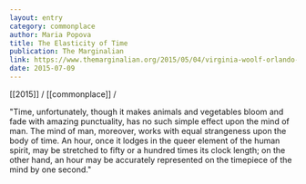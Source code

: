 ```yaml
---
layout: entry
category: commonplace
author: Maria Popova
title: The Elasticity of Time
publication: The Marginalian
link: https://www.themarginalian.org/2015/05/04/virginia-woolf-orlando-time/
date: 2015-07-09
---
```


[[2015]] / [[commonplace]] / 

"Time, unfortunately, though it makes animals and vegetables bloom and fade with amazing punctuality, has no such simple effect upon the mind of man. The mind of man, moreover, works with equal strangeness upon the body of time. An hour, once it lodges in the queer element of the human spirit, may be stretched to fifty or a hundred times its clock length; on the other hand, an hour may be accurately represented on the timepiece of the mind by one second."
 
 


